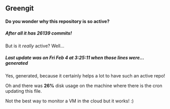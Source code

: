 ## Greengit

#### Do you wonder why this repository is so active?

##### After all it has 26139 commits!

But is it *really* active? Well...

##### Last update was on Fri Feb 4 at 3:25:11 when those lines were... generated

Yes, generated, because it certainly helps a lot to have such an active repo!

Oh and there was **26%** disk usage on the machine
where there is the cron updating this file.

Not the best way to monitor a VM in the cloud but it works! :)

